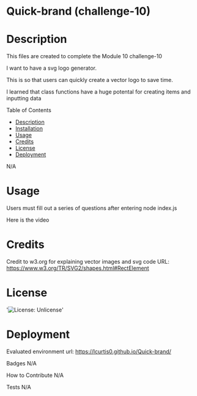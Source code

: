 # Quick-brand (challenge-10)

# Description

This files are created to complete the Module 10 challenge-10

I want to have a svg logo generator.

This is so that users can quickly create a vector logo to save time.

I learned that class functions have a huge potental for creating items and inputting data

Table of Contents
- [Description](#Decription)
- [Installation](#Installation)
- [Usage](#Usage)
- [Credits](#Credits)
- [License](#License)
- [Deployment](#Deployment)

N/A

# Usage

Users must fill out a series of questions after entering node index.js

Here is the video



# Credits

Credit to w3.org for explaining vector images and svg code
URL: https://www.w3.org/TR/SVG2/shapes.html#RectElement

# License

'![License: Unlicense](https://img.shields.io/badge/license-Unlicense-blue.svg)'

# Deployment
Evaluated environment url: https://lcurtis0.github.io/Quick-brand/

Badges
N/A

How to Contribute
N/A

Tests
N/A